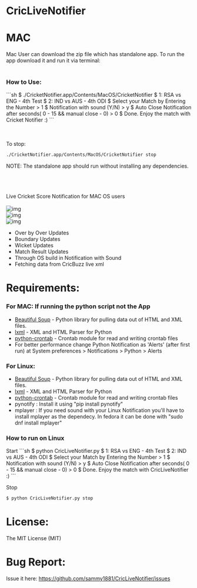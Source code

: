 # CricLiveNotifier

# MAC
Mac User can download the zip file which has standalone app. To run the app download it and run it via terminal: <br /><br />

<h3>How to Use:</h3>
```sh
$ ./CricketNotifier.app/Contents/MacOS/CricketNotifier
$ 1: RSA vs ENG - 4th Test
$ 2: IND vs AUS - 4th ODI
$ Select your Match by Entering the Number > 1
$ Notification with sound (Y/N) > y
$ Auto Close Notification after seconds( 0 - 15 && manual close - 0) > 0
$ Done. Enjoy the match with Cricket Notifier :)
```

<br /><br />
To stop:

```sh
./CricketNotifier.app/Contents/MacOS/CricketNotifier stop
```

NOTE: The standalone app should run without installing any dependencies.<br /><br />

<br /><br />
Live Cricket Score Notification for MAC OS users<br /><br />
![img](http://i.imgur.com/LAxL7kI.png)<br />
![img](http://i.imgur.com/hYfzda9.png)<br />
![img](http://i.imgur.com/7b1dOvp.png)<br />
  - Over by Over Updates
  - Boundary Updates
  - Wicket Updates
  - Match Result Updates
  - Through OS build in Notification with Sound
  - Fetching data from CricBuzz live xml

# Requirements:

<h3>For MAC: If running the python script not the App</h3>

* [Beautiful Soup] - Python library for pulling data out of HTML and XML files.
* [lxml] - XML and HTML Parser for Python
* [python-crontab] - Crontab module for read and writing crontab files
* For better performance change Python Notification as 'Alerts' (after first run) at System preferences > Notifications > Python > Alerts

<h3>For Linux:</h3>

* [Beautiful Soup] - Python library for pulling data out of HTML and XML files.
* [lxml] - XML and HTML Parser for Python
* [python-crontab] - Crontab module for read and writing crontab files
* pynotify : Install it using "pip install pynotify"
* mplayer : If you need sound with your Linux Notification you'll have to install mplayer as the dependecy. In fedora it can be done with "sudo dnf install mplayer"


<h3> How to run on Linux</h3>
Start
```sh
$ python CricLiveNotifier.py
$ 1: RSA vs ENG - 4th Test
$ 2: IND vs AUS - 4th ODI
$ Select your Match by Entering the Number > 1
$ Notification with sound (Y/N) > y
$ Auto Close Notification after seconds( 0 - 15 && manual close - 0) > 0
$ Done. Enjoy the match with CricLiveNotifier :)
```

Stop
```sh
$ python CricLiveNotifier.py stop
```
# License:
The MIT License (MIT)

# Bug Report:
Issue it here: https://github.com/sammy1881/CricLiveNotifier/issues

  [Beautiful Soup]: <http://www.crummy.com/software/BeautifulSoup/bs4/doc/>
  [lxml]: <http://lxml.de/>
  [python-crontab]: <https://pypi.python.org/pypi/python-crontab>
